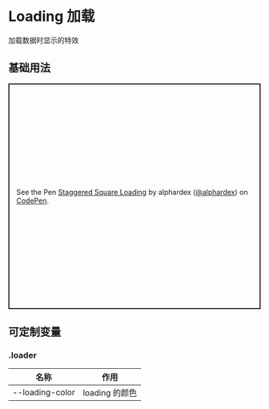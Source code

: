 # Loading 加载

加载数据时显示的特效

## 基础用法

<p class="codepen" data-height="450" data-theme-id="dark" data-default-tab="html,result" data-user="alphardex" data-slug-hash="LYYZZEz" style="height: 450px; box-sizing: border-box; display: flex; align-items: center; justify-content: center; border: 2px solid; margin: 1em 0; padding: 1em;" data-pen-title="Staggered Square Loading">
  <span>See the Pen <a href="https://codepen.io/alphardex/pen/LYYZZEz">
  Staggered Square Loading</a> by alphardex (<a href="https://codepen.io/alphardex">@alphardex</a>)
  on <a href="https://codepen.io">CodePen</a>.</span>
</p>
<script async src="https://static.codepen.io/assets/embed/ei.js"></script>

## 可定制变量

### .loader

| 名称            | 作用           |
| --------------- | -------------- |
| --loading-color | loading 的颜色 |
